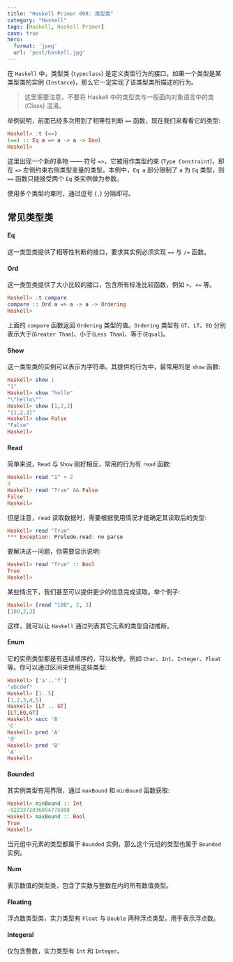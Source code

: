 ```yaml
---
title: "Haskell Primer 008: 类型类"
category: "Haskell"
tags: [Haskell, Haskell Primer]
cave: true
hero:
  format: 'jpeg'
  url: 'post/haskell.jpg'
---
```

在 `Haskell` 中，类型类 (`typeclass`) 是定义类型行为的接口，如果一个类型是某类型类的实例 (`Instance`)，那么它一定实现了该类型类所描述的行为。

> 这里需要注意，不要将 Haskell 中的类型类与一般面向对象语言中的类 (Class) 混淆。



举例说明，前面已经多次用到了相等性判断 `==` 函数，现在我们来看看它的类型:

```haskell
Haskell> :t (==)
(==) :: Eq a => a -> a -> Bool
Haskell>
```

这里出现一个新的事物 —— 符号 `=>`，它被用作类型约束 (`Type Constraint`)，即在 `=>` 左侧约束右侧类型变量的类型。本例中，`Eq a` 部分限制了 `a` 为 `Eq` 类型，则 `==` 函数只能接受两个 `Eq` 类实例做为参数。



使用多个类型约束时，通过逗号 (`,`) 分隔即可。



## 常见类型类

####  Eq

这一类型类提供了相等性判断的接口，要求其实例必须实现 `==` 与 `/=` 函数。



#### Ord

这一类型类提供了大小比较的接口，包含所有标准比较函数，例如 `>`、`<=` 等。

```haskell
Haskell> :t compare
compare :: Ord a => a -> a -> Ordering
Haskell>
```

上面的 `compare` 函数返回 `Ordering` 类型的值。`Ordering` 类型有 `GT`、`LT`、`EQ` 分别表示大于(`Greater Than`)、小于(`Less Than`)、等于(`Equal`)。



#### Show

这一类型类的实例可以表示为字符串。其提供的行为中，最常用的是 `show` 函数:

```haskell
Haskell> show 1
"1"
Haskell> show "hello"
"\"hello\""
Haskell> show [1,2,3]
"[1,2,3]"
Haskell> show False
"False"
Haskell>
```



#### Read

简单来说，`Read` 与 `Show` 刚好相反，常用的行为有 `read` 函数:

```haskell
Haskell> read "1" + 2
3
Haskell> read "True" && False
False
Haskell>
```

但是注意，`read` 读取数据时，需要根据使用情况才能确定其读取后的类型:

```haskell
Haskell> read "True"
*** Exception: Prelude.read: no parse
```

要解决这一问题，你需要显示说明:

```haskell
Haskell> read "True" :: Bool
True
Haskell>
```

某些情况下，我们甚至可以提供更少的信息完成读取。举个例子:

```haskell
Haskell> [read "100", 2, 3]
[100,2,3]
```

这样，就可以让 `Haskell` 通过列表其它元素的类型自动推断。



#### Enum

它的实例类型都是有连续顺序的，可以枚举。例如 `Char`、`Int`、`Integer`、`Float` 等。你可以通过区间来使用这些类型:

```haskell
Haskell> ['a'..'f']
"abcdef"
Haskell> [1..5]
[1,2,3,4,5]
Haskell> [LT .. GT]
[LT,EQ,GT]
Haskell> succ 'B'
'C'
Haskell> pred 'A'
'@'
Haskell> pred 'B'
'A'
Haskell>
```



#### Bounded

其实例类型有用界限，通过 `maxBound` 和 `minBound` 函数获取:

```haskell
Haskell> minBound :: Int
-9223372036854775808
Haskell> maxBound :: Bool
True
Haskell>
```

当元组中元素的类型都属于 `Bounded` 实例，那么这个元组的类型也属于 `Bounded` 实例。



#### Num

表示数值的类型类，包含了实数与整数在内的所有数值类型。

#### Floating

浮点数类型类，实力类型有 `Float` 与 `Double` 两种浮点类型，用于表示浮点数。

#### Integeral

仅包含整数，实力类型有 `Int` 和 `Integer`。




